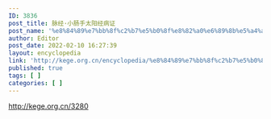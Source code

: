 ```yaml
---
ID: 3836
post_title: 脉经·小肠手太阳经病证
post_name: '%e8%84%89%e7%bb%8f%c2%b7%e5%b0%8f%e8%82%a0%e6%89%8b%e5%a4%aa%e9%98%b3%e7%bb%8f%e7%97%85%e8%af%81'
author: Editor
post_date: 2022-02-10 16:27:39
layout: encyclopedia
link: 'http://kege.org.cn/encyclopedia/%e8%84%89%e7%bb%8f%c2%b7%e5%b0%8f%e8%82%a0%e6%89%8b%e5%a4%aa%e9%98%b3%e7%bb%8f%e7%97%85%e8%af%81'
published: true
tags: [ ]
categories: [ ]
---
```

http://kege.org.cn/3280